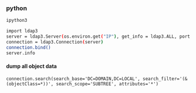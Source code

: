 ### python
```bash
ipython3

import ldap3
server = ldap3.Server(os.environ.get("IP"), get_info = ldap3.ALL, port = 389, use_ssl = False)
connection = ldap3.Connection(server)
connection.bind()
server.info
```

#### dump all object data
```
connection.search(search_base='DC=DOMAIN,DC=LOCAL', search_filter='(&(objectClass=*))', search_scope='SUBTREE', attributes='*')
```

